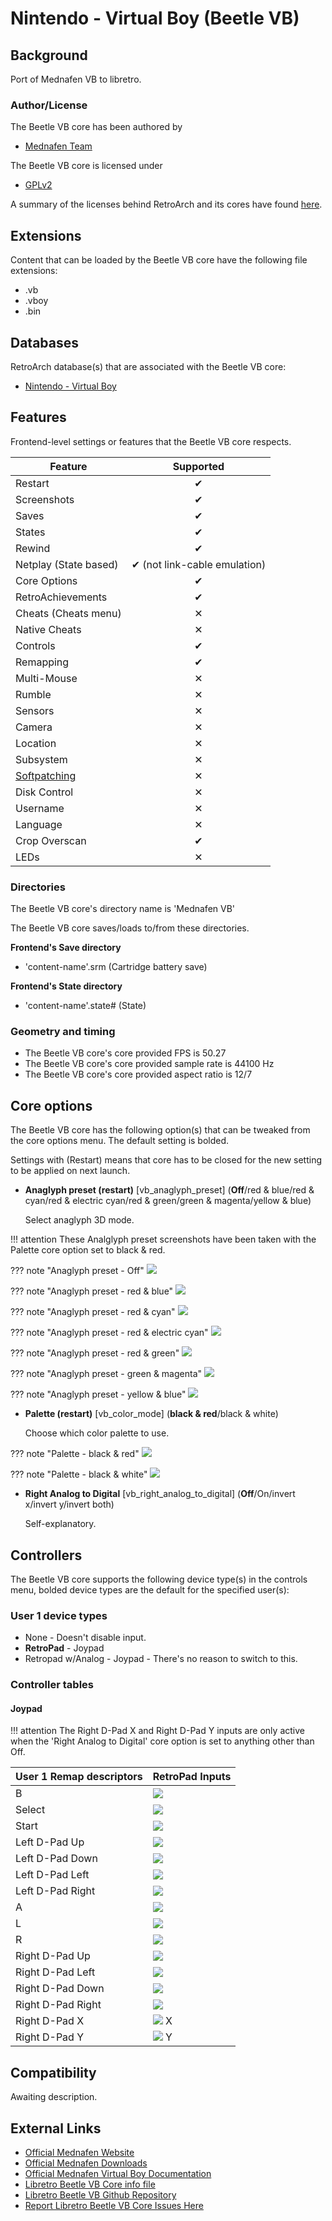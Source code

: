 # Nintendo - Virtual Boy (Beetle VB)

## Background

Port of Mednafen VB to libretro.

### Author/License

The Beetle VB core has been authored by

- [Mednafen Team](https://mednafen.github.io/)

The Beetle VB core is licensed under

- [GPLv2](https://github.com/libretro/beetle-vb-libretro/blob/master/COPYING)

A summary of the licenses behind RetroArch and its cores have found [here](https://docs.libretro.com/tech/licenses/).

## Extensions

Content that can be loaded by the Beetle VB core have the following file extensions:

- .vb
- .vboy
- .bin

## Databases

RetroArch database(s) that are associated with the Beetle VB core:

- [Nintendo - Virtual Boy](https://github.com/libretro/libretro-database/blob/master/rdb/Nintendo%20-%20Virtual%20Boy.rdb)

## Features

Frontend-level settings or features that the Beetle VB core respects.

| Feature           | Supported |
|-------------------|:---------:|
| Restart           | ✔         |
| Screenshots       | ✔         |
| Saves             | ✔         |
| States            | ✔         |
| Rewind            | ✔         |
| Netplay (State based) | ✔ (not link-cable emulation)         |
| Core Options      | ✔         |
| RetroAchievements | ✔         |
| Cheats (Cheats menu) | ✕         |
| Native Cheats     | ✕         |
| Controls          | ✔         |
| Remapping         | ✔         |
| Multi-Mouse       | ✕         |
| Rumble            | ✕         |
| Sensors           | ✕         |
| Camera            | ✕         |
| Location          | ✕         |
| Subsystem         | ✕         |
| [Softpatching](https://docs.libretro.com/guides/softpatching/) | ✕         |
| Disk Control      | ✕         |
| Username          | ✕         |
| Language          | ✕         |
| Crop Overscan     | ✔         |
| LEDs              | ✕         |

### Directories

The Beetle VB core's directory name is 'Mednafen VB'

The Beetle VB core saves/loads to/from these directories.

**Frontend's Save directory**

- 'content-name'.srm (Cartridge battery save)

**Frontend's State directory**

- 'content-name'.state# (State)

### Geometry and timing

- The Beetle VB core's core provided FPS is 50.27
- The Beetle VB core's core provided sample rate is 44100 Hz
- The Beetle VB core's core provided aspect ratio is 12/7

## Core options

The Beetle VB core has the following option(s) that can be tweaked from the core options menu. The default setting is bolded. 

Settings with (Restart) means that core has to be closed for the new setting to be applied on next launch.

- **Anaglyph preset (restart)** [vb_anaglyph_preset] (**Off**/red & blue/red & cyan/red & electric cyan/red & green/green & magenta/yellow & blue)

	Select anaglyph 3D mode.
	
!!! attention
	These Analglyph preset screenshots have been taken with the Palette core option set to black & red.

??? note "Anaglyph preset - Off"
	![](..\image\core\beetle_vb\off.png)
	
??? note "Anaglyph preset - red & blue"
	![](..\image\core\beetle_vb\red&blue.png)

??? note "Anaglyph preset - red & cyan"
	![](..\image\core\beetle_vb\red&cyan.png)

??? note "Anaglyph preset - red & electric cyan"
	![](..\image\core\beetle_vb\red&electriccyan.png)

??? note "Anaglyph preset - red & green"
	![](..\image\core\beetle_vb\red&green.png)

??? note "Anaglyph preset - green & magenta"
	![](..\image\core\beetle_vb\green&magenta.png)

??? note "Anaglyph preset - yellow & blue"
	![](..\image\core\beetle_vb\yellow&blue.png)	
	
- **Palette (restart)** [vb_color_mode] (**black & red**/black & white)

	Choose which color palette to use.
	
??? note "Palette - black & red"
	![](..\image\core\beetle_vb\black&red.png)
	
??? note "Palette - black & white"
	![](..\image\core\beetle_vb\black&white.png)
	
- **Right Analog to Digital** [vb_right_analog_to_digital] (**Off**/On/invert x/invert y/invert both)

	Self-explanatory.

## Controllers

The Beetle VB core supports the following device type(s) in the controls menu, bolded device types are the default for the specified user(s):

### User 1 device types

- None - Doesn't disable input.
- **RetroPad** - Joypad
- Retropad w/Analog - Joypad - There's no reason to switch to this.

### Controller tables

#### Joypad

!!! attention
	The Right D-Pad X and Right D-Pad Y inputs are only active when the 'Right Analog to Digital' core option is set to anything other than Off.

| User 1 Remap descriptors | RetroPad Inputs                              |
|--------------------------|----------------------------------------------|
| B                        | ![](../image/retropad/retro_b.png)       |
| Select                   | ![](../image/retropad/retro_select.png)        |
| Start                    | ![](../image/retropad/retro_start.png)         |
| Left D-Pad Up            | ![](../image/retropad/retro_dpad_up.png)       |
| Left D-Pad Down          | ![](../image/retropad/retro_dpad_down.png)     |
| Left D-Pad Left          | ![](../image/retropad/retro_dpad_left.png)     |
| Left D-Pad Right         | ![](../image/retropad/retro_dpad_right.png)    |
| A                        | ![](../image/retropad/retro_a.png)       |
| L                        | ![](../image/retropad/retro_l1.png)            |
| R                        | ![](../image/retropad/retro_r1.png)            |
| Right D-Pad Up           | ![](../imags/retropad/retro_l2.png)            |
| Right D-Pad Left         | ![](../image/retropad/retro_r2.png)            |
| Right D-Pad Down         | ![](../image/retropad/retro_l3.png)            |
| Right D-Pad Right        | ![](../image/retropad/retro_r3.png)            |
| Right D-Pad X            | ![](../image/retropad/retro_right_stick.png) X |
| Right D-Pad Y            | ![](../image/retropad/retro_tight_stick.png) Y |

## Compatibility

Awaiting description.

## External Links

- [Official Mednafen Website](https://mednafen.github.io/)
- [Official Mednafen Downloads](https://mednafen.github.io/releases/)
- [Official Mednafen Virtual Boy Documentation](https://mednafen.github.io/documentation/vb.html)
- [Libretro Beetle VB Core info file](https://github.com/libretro/libretro-super/blob/master/dist/info/mednafen_vb_libretro.info)
- [Libretro Beetle VB Github Repository](https://github.com/libretro/beetle-vb-libretro)
- [Report Libretro Beetle VB Core Issues Here](https://github.com/libretro/beetle-vb-libretro/issues)